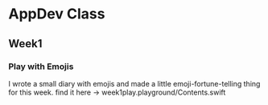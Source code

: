 # AppDev Class

## Week1
### Play with Emojis

I wrote a small diary with emojis and made a little emoji-fortune-telling thing for this week.
find it here -> week1play.playground/Contents.swift
